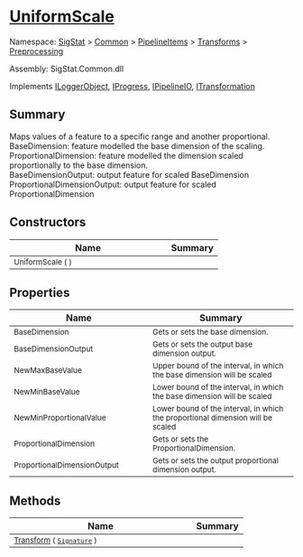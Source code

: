 # [UniformScale](./UniformScale.md)

Namespace: [SigStat]() > [Common](./../../../README.md) > [PipelineItems]() > [Transforms]() > [Preprocessing](./README.md)

Assembly: SigStat.Common.dll

Implements [ILoggerObject](./../../../ILoggerObject.md), [IProgress](./../../../Helpers/IProgress.md), [IPipelineIO](./../../../Pipeline/IPipelineIO.md), [ITransformation](./../../../ITransformation.md)

## Summary
Maps values of a feature to a specific range and another proportional.  <br>BaseDimension: feature modelled the base dimension of the scaling. <br>ProportionalDimension: feature modelled the dimension scaled proportionally to the base dimension. <br>BaseDimensionOutput: output feature for scaled BaseDimension<br>ProportionalDimensionOutput: output feature for scaled ProportionalDimension

## Constructors

| Name | Summary | 
| --- | --- | 
| <sub>UniformScale (  )</sub><img width=160>| <sub></sub>| <br>


## Properties

| Name | Summary | 
| --- | --- | 
| <sub>BaseDimension</sub><img width=160>| <sub>Gets or sets the base dimension.</sub>| <br>
| <sub>BaseDimensionOutput</sub><img width=160>| <sub>Gets or sets the output base dimension output.</sub>| <br>
| <sub>NewMaxBaseValue</sub><img width=160>| <sub>Upper bound of the interval, in which the base dimension will be scaled</sub>| <br>
| <sub>NewMinBaseValue</sub><img width=160>| <sub>Lower bound of the interval, in which the base dimension will be scaled</sub>| <br>
| <sub>NewMinProportionalValue</sub><img width=160>| <sub>Lower bound of the interval, in which the proportional dimension will be scaled</sub>| <br>
| <sub>ProportionalDimension</sub><img width=160>| <sub>Gets or sets the ProportionalDimension.</sub>| <br>
| <sub>ProportionalDimensionOutput</sub><img width=160>| <sub>Gets or sets the output proportional dimension output.</sub>| <br>


## Methods

| Name | Summary | 
| --- | --- | 
| <sub>[Transform](./Methods/UniformScale-100663886.md) ( [`Signature`](./../../../Signature.md) )</sub><img width=160>| <sub></sub>| <br>


